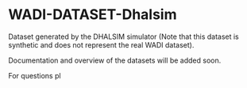# WADI-DATASET-Dhalsim
Dataset generated by the DHALSIM simulator (Note that this dataset is synthetic and does not represent the real WADI dataset). 

Documentation and overview of the datasets will be added soon. 

For questions pl
